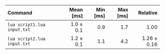 | Command | Mean [ms] | Min [ms] | Max [ms] | Relative |
|:---|---:|---:|---:|---:|
| `lua script1.lua input.txt` | 1.0 ± 0.1 | 0.9 | 1.7 | 1.00 |
| `lua script2.lua input.txt` | 1.2 ± 0.1 | 1.1 | 4.2 | 1.26 ± 0.16 |
